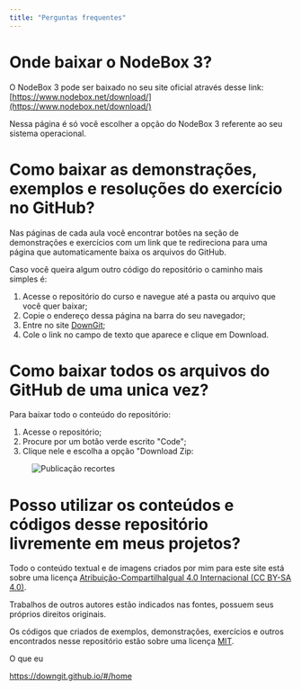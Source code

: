 ```yaml
---
title: "Perguntas frequentes"
---
```


# Onde baixar o NodeBox 3? 

O NodeBox 3 pode ser baixado no seu site oficial através desse link: [https://www.nodebox.net/download/](https://www.nodebox.net/download/)

Nessa página é só você escolher a opção do NodeBox 3 referente ao seu sistema operacional.

# Como baixar as demonstrações, exemplos e resoluções do exercício no GitHub?

Nas páginas de cada aula você encontrar botões na seção de demonstrações e exercícios com um link que te redireciona para uma página que automaticamente baixa os arquivos do GitHub.

Caso você queira algum outro código do repositório o caminho mais simples é:

1. Acesse o repositório do curso e navegue até a pasta ou arquivo que você quer baixar;
2. Copie o endereço dessa página na barra do seu navegador;
3. Entre no site [DownGit](https://guilhermesv.github.io/DownGit);
4. Cole o link no campo de texto que aparece e clique em Download.

# Como baixar todos os arquivos do GitHub de uma unica vez?

Para baixar todo o conteúdo do repositório:

1. Acesse o repositório;
2. Procure por um botão verde escrito "Code";
3. Clique nele e escolha a opção "Download Zip:

<figure><img alt="Publicação recortes" src="{{ site.url }}/assets/imgs/DownloadRepo.png"></figure>  

# Posso utilizar os conteúdos e códigos desse repositório livremente em meus projetos?

Todo o conteúdo textual e de imagens criados por mim para este site está sobre uma licença [Atribuição-CompartilhaIgual 4.0 Internacional (CC BY-SA 4.0)](https://creativecommons.org/licenses/by-sa/4.0/deed.pt_BR).

Trabalhos de outros autores estão indicados nas fontes, possuem seus próprios direitos originais.

Os códigos que criados de exemplos, demonstrações, exercícios e outros encontrados nesse repositório estão sobre uma licença [MIT](https://github.com/guilhermesv/DesenhandoComCodigo-Grafatorio/blob/master/LICENSE.md).

O que eu 







https://downgit.github.io/#/home